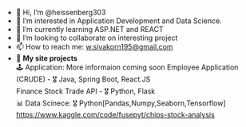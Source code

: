 - 👋 Hi, I’m @heissenberg303
- 👀 I’m interested in Application Development and Data Science.
- 🌱 I’m currently learning ASP.NET and REACT
- 💞️ I’m looking to collaborate on interesting project
- 📫 How to reach me: w.sivakorn195@gmail.com
- :gift: **My site projects**  
                         :joystick: Application: More informaion coming  soon
                                                 Employee Application (CRUDE) - :medal_military: Java, Spring Boot, React.JS<br/>
                                                 Finance Stock Trade API - :medal_military: Python, Flask<br/>
                         :bar_chart: Data Scinece: :medal_military: Python[Pandas,Numpy,Seaborn,Tensorflow]<br/>
                                                  https://www.kaggle.com/code/fusepyt/chips-stock-analysis<br/>

<!---
heissenberg303/heissenberg303 is a ✨ special ✨ repository because its `README.md` (this file) appears on your GitHub profile.
You can click the Preview link to take a look at your changes.
--->
